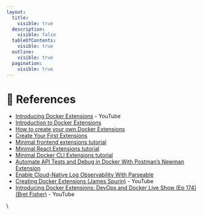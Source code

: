 ```yaml
---
layout:
  title:
    visible: true
  description:
    visible: false
  tableOfContents:
    visible: true
  outline:
    visible: true
  pagination:
    visible: true
---
```


# 🔁 References

* [Introducing Docker Extensions](https://www.youtube.com/watch?v=BClJ0i9lXIY) - YouTube
* [Introduction to Docker Extensions](https://docs.docker.com/desktop/extensions/)
* [How to create your own Docker Extensions](https://docs.docker.com/desktop/extensions-sdk/)
* [Create Your First Extensions](https://docs.docker.com/desktop/extensions-sdk/tutorials/initialize/)
* [Minimal frontend extensions tutorial](https://docs.docker.com/desktop/extensions-sdk/tutorials/minimal-frontend-extension/)
* [Minimal React Extensions tutorial](https://docs.docker.com/desktop/extensions-sdk/tutorials/react-extension/)
* [Minimal Docker CLI Extensions tutorial](https://docs.docker.com/desktop/extensions-sdk/tutorials/minimal-frontend-using-docker-cli/)
* [Automate API Tests and Debug in Docker With Postman’s Newman Extension](https://www.docker.com/blog/automate-api-tests-and-debug-in-docker-with-postmans-newman-extension/)
* [Enable Cloud-Native Log Observability With Parseable](https://www.docker.com/blog/enable-cloud-native-log-observability-with-parseable/)
* [Creating Docker Extensions (James Spurin)](https://www.youtube.com/watch?v=HqCnOhbcobE) - YouTube
* [Introducing Docker Extensions: DevOps and Docker Live Show (Ep 174) (Bret Fisher)](https://www.youtube.com/watch?v=BHKp7Sc3VVc) - YouTube

\
